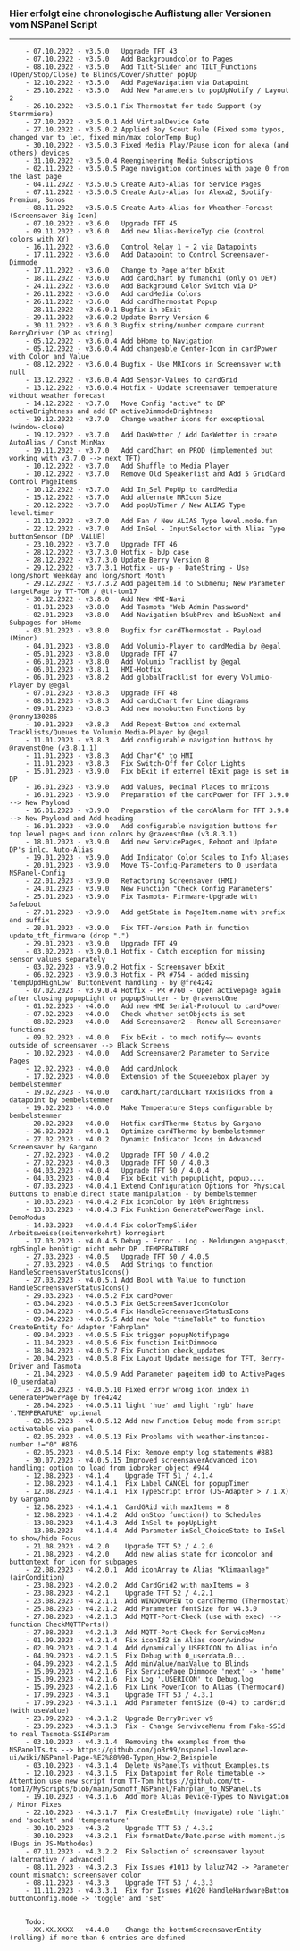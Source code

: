 ### Hier erfolgt eine chronologische Auflistung aller Versionen vom NSPanel Script  
  
***
  
        - 07.10.2022 - v3.5.0   Upgrade TFT 43
        - 07.10.2022 - v3.5.0   Add Backgroundcolor to Pages
        - 08.10.2022 - v3.5.0   Add Tilt-Slider and TILT_Functions (Open/Stop/Close) to Blinds/Cover/Shutter popUp
        - 12.10.2022 - v3.5.0   Add PageNavigation via Datapoint
        - 25.10.2022 - v3.5.0   Add New Parameters to popUpNotify / Layout 2
        - 26.10.2022 - v3.5.0.1 Fix Thermostat for tado Support (by Sternmiere)
        - 27.10.2022 - v3.5.0.1 Add VirtualDevice Gate
        - 27.10.2022 - v3.5.0.2 Applied Boy Scout Rule (Fixed some typos, changed var to let, fixed min/max colorTemp Bug)
        - 30.10.2022 - v3.5.0.3 Fixed Media Play/Pause icon for alexa (and others) devices
        - 31.10.2022 - v3.5.0.4 Reengineering Media Subscriptions
        - 02.11.2022 - v3.5.0.5 Page navigation continues with page 0 from the last page
        - 04.11.2022 - v3.5.0.5 Create Auto-Alias for Service Pages
        - 07.11.2022 - v3.5.0.5 Create Auto-Alias for Alexa2, Spotify-Premium, Sonos
        - 08.11.2022 - v3.5.0.5 Create Auto-Alias for Wheather-Forcast (Screensaver Big-Icon)
        - 07.10.2022 - v3.6.0   Upgrade TFT 45
        - 09.11.2022 - v3.6.0   Add new Alias-DeviceTyp cie (control colors with XY)
        - 16.11.2022 - v3.6.0   Control Relay 1 + 2 via Datapoints
        - 17.11.2022 - v3.6.0   Add Datapoint to Control Screensaver-Dimmode
        - 17.11.2022 - v3.6.0   Change to Page after bExit 
        - 18.11.2022 - v3.6.0   Add cardChart by fumanchi (only on DEV)
        - 24.11.2022 - v3.6.0   Add Background Color Switch via DP
        - 26.11.2022 - v3.6.0   Add cardMedia Colors
        - 26.11.2022 - v3.6.0   Add cardThermostat Popup 
        - 28.11.2022 - v3.6.0.1 Bugfix in bExit
        - 29.11.2022 - v3.6.0.2 Update Berry Version 6
        - 30.11.2022 - v3.6.0.3 Bugfix string/number compare current BerryDriver (DP as string)
        - 05.12.2022 - v3.6.0.4 Add bHome to Navigation
        - 05.12.2022 - v3.6.0.4 Add changeable Center-Icon in cardPower with Color and Value
        - 08.12.2022 - v3.6.0.4 Bugfix - Use MRIcons in Screensaver with null
        - 13.12.2022 - v3.6.0.4 Add Sensor-Values to cardGrid
        - 13.12.2022 - v3.6.0.4 Hotfix - Update screensaver temperature without weather forecast
        - 14.12.2022 - v3.7.0   Move Config "active" to DP activeBrightness and add DP activeDimmodeBrightness
        - 19.12.2022 - v3.7.0   Change weather icons for exceptional (window-close)
        - 19.12.2022 - v3.7.0   Add DasWetter / Add DasWetter in create AutoAlias / Const MinMax
        - 19.11.2022 - v3.7.0   Add cardChart on PROD (implemented but working with v3.7.0 --> next TFT)
        - 10.12.2022 - v3.7.0   Add Shuffle to Media Player
        - 10.12.2022 - v3.7.0   Remove Old Speakerlist and Add 5 GridCard Control PageItems
        - 10.12.2022 - v3.7.0   Add In_Sel PopUp to cardMedia
        - 15.12.2022 - v3.7.0   Add alternate MRIcon Size
        - 20.12.2022 - v3.7.0   Add popUpTimer / New ALIAS Type level.timer
        - 21.12.2022 - v3.7.0   Add Fan / New ALIAS Type level.mode.fan
        - 22.12.2022 - v3.7.0   Add InSel - InputSelector with Alias Type buttonSensor (DP .VALUE)
        - 23.10.2022 - v3.7.0   Upgrade TFT 46
        - 28.12.2022 - v3.7.3.0 Hotfix - bUp case
        - 28.12.2022 - v3.7.3.0 Update Berry Version 8
        - 29.12.2022 - v3.7.3.1 Hotfix - us-p - DateString - Use long/short Weekday and long/short Month
        - 29.12.2022 - v3.7.3.2 Add pageItem.id to Submenu; New Parameter targetPage by TT-TOM / @tt-tom17
        - 30.12.2022 - v3.8.0   Add New HMI-Navi
        - 01.01.2023 - v3.8.0   Add Tasmota "Web Admin Password"
        - 02.01.2023 - v3.8.0   Add Navigation bSubPrev and bSubNext and Subpages for bHome
        - 03.01.2023 - v3.8.0   Bugfix for cardThermostat - Payload (Minor)
        - 04.01.2023 - v3.8.0   Add Volumio-Player to cardMedia by @egal
        - 05.01.2023 - v3.8.0   Upgrade TFT 47
        - 06.01.2023 - v3.8.0   Add Volumio Tracklist by @egal
        - 06.01.2023 - v3.8.1   HMI-Hotfix
        - 06.01.2023 - v3.8.2   Add globalTracklist for every Volumio-Player by @egal 
        - 07.01.2023 - v3.8.3   Upgrade TFT 48
        - 08.01.2023 - v3.8.3   Add cardLChart for Line diagrams
        - 09.01.2023 - v3.8.3   Add new monobutton Functions by @ronny130286 
        - 10.01.2023 - v3.8.3   Add Repeat-Button and external Tracklists/Queues to Volumio Media-Player by @egal
        - 11.01.2023 - v3.8.3   Add configurable navigation buttons by @ravenst0ne (v3.8.1.1)
        - 11.01.2023 - v3.8.3   Add Char"€" to HMI
        - 11.01.2023 - v3.8.3   Fix Switch-Off for Color Lights
        - 15.01.2023 - v3.9.0   Fix bExit if externel bExit page is set in DP
        - 16.01.2023 - v3.9.0   Add Values, Decimal Places to mrIcons
        - 16.01.2023 - v3.9.0   Preparation of the cardPower for TFT 3.9.0 --> New Payload
        - 16.01.2023 - v3.9.0   Preparation of the cardAlarm for TFT 3.9.0 --> New Payload and Add heading
        - 16.01.2023 - v3.9.0   Add configurable navigation buttons for top level pages and icon colors by @ravenst0ne (v3.8.3.1)
        - 18.01.2023 - v3.9.0   Add new ServicePages, Reboot and Update DP's inlc. Auto-Alias
        - 19.01.2023 - v3.9.0   Add Indicator Color Scales to Info Aliases
        - 20.01.2023 - v3.9.0   Move TS-Config-Parameters to 0_userdata NSPanel-Config
        - 22.01.2023 - v3.9.0   Refactoring Screensaver (HMI)
        - 24.01.2023 - v3.9.0   New Function "Check Config Parameters"
        - 25.01.2023 - v3.9.0   Fix Tasmota- Firmware-Upgrade with Safeboot
        - 27.01.2023 - v3.9.0   Add getState in PageItem.name with prefix and suffix
        - 28.01.2023 - v3.9.0   Fix TFT-Version Path in function update_tft_firmware (drop ".")
        - 29.01.2023 - v3.9.0   Upgrade TFT 49
        - 03.02.2023 - v3.9.0.1 Hotfix - Catch exception for missing sensor values separately
        - 03.02.2023 - v3.9.0.2 Hotfix - Screensaver bExit
        - 06.02.2023 - v3.9.0.3 Hotfix - PR #754 - added missing 'tempUpdHighLow' ButtonEvent handling - by @fre4242
        - 07.02.2023 - v3.9.0.4 Hotfix - PR #760 - Open activepage again after closing popupLight or popupShutter - by @ravenst0ne
        - 01.02.2023 - v4.0.0   Add new HMI Serial-Protocol to cardPower
        - 07.02.2023 - v4.0.0   Check whether setObjects is set
        - 08.02.2023 - v4.0.0   Add Screensaver2 - Renew all Screensaver functions
        - 09.02.2023 - v4.0.0   Fix bExit - to much notify~~ events outside of screensaver --> Black Screens
        - 10.02.2023 - v4.0.0   Add Screensaver2 Parameter to Service Pages
        - 12.02.2023 - v4.0.0   Add cardUnlock
        - 17.02.2023 - v4.0.0   Extension of the Squeezebox player by bembelstemmer
        - 19.02.2023 - v4.0.0   cardChart/cardLChart YAxisTicks from a datapoint by bembelstemmer
        - 19.02.2023 - v4.0.0   Make Temperature Steps configurable by bembelstemmer
        - 20.02.2023 - v4.0.0   Hotfix cardThermo Status by Gargano
        - 26.02.2023 - v4.0.1   Optimize cardThermo by bembelstemmer
        - 27.02.2023 - v4.0.2   Dynamic Indicator Icons in Advanced Screensaver by Gargano
        - 27.02.2023 - v4.0.2   Upgrade TFT 50 / 4.0.2
        - 27.02.2023 - v4.0.3   Upgrade TFT 50 / 4.0.3
        - 04.03.2023 - v4.0.4   Upgrade TFT 50 / 4.0.4
        - 04.03.2023 - v4.0.4   Fix bExit with popupLight, popup....
        - 07.03.2023 - v4.0.4.1 Extend Configuration Options for Physical Buttons to enable direct state manipulation - by bembelstemmer
        - 10.03.2023 - v4.0.4.2 Fix iconColor by 100% Brightness
        - 13.03.2023 - v4.0.4.3 Fix Funktion GeneratePowerPage inkl. DemoModus
        - 14.03.2023 - v4.0.4.4 Fix colorTempSlider Arbeitsweise(seitenverkehrt) korregiert
        - 17.03.2023 - v4.0.4.5 Debug - Error - Log - Meldungen angepasst, rgbSingle benötigt nicht mehr DP .TEMPERATURE
        - 27.03.2023 - v4.0.5   Upgrade TFT 50 / 4.0.5
        - 27.03.2023 - v4.0.5   Add Strings to function HandleScreensaverStatusIcons()
        - 27.03.2023 - v4.0.5.1 Add Bool with Value to function HandleScreensaverStatusIcons()
        - 29.03.2023 - v4.0.5.2 Fix cardPower
        - 03.04.2023 - v4.0.5.3 Fix GetScreenSaverIconColor
        - 03.04.2023 - v4.0.5.4 Fix HandleScreensaverStatusIcons
        - 09.04.2023 - v4.0.5.5 Add new Role "timeTable" to function CreateEntity for Adapter "Fahrplan"
        - 09.04.2023 - v4.0.5.5 Fix trigger popupNotifypage
        - 11.04.2023 - v4.0.5.6 Fix function InitDimmode
        - 18.04.2023 - v4.0.5.7 Fix Function check_updates
        - 20.04.2023 - v4.0.5.8 Fix Layout Update message for TFT, Berry-Driver and Tasmota
        - 21.04.2023 - v4.0.5.9 Add Parameter pageitem id0 to ActivePages (0_userdata)
        - 23.04.2023 - v4.0.5.10 Fixed error wrong icon index in GeneratePowerPage by fre4242
        - 28.04.2023 - v4.0.5.11 light 'hue' and light 'rgb' have '.TEMPERATURE' optional
        - 02.05.2023 - v4.0.5.12 Add new Function Debug mode from script activatable via panel
        - 02.05.2023 - v4.0.5.13 Fix Problems with weather-instances-number !="0" #876
        - 02.05.2023 - v4.0.5.14 Fix: Remove empty log statements #883
        - 30.07.2023 - v4.0.5.15 Improved screensaverAdvanced icon handling: option to load from iobroker object #944
        - 12.08.2023 - v4.1.4    Upgrade TFT 51 / 4.1.4
        - 12.08.2023 - v4.1.4.1  Fix Label CANCEL for popupTimer
        - 12.08.2023 - v4.1.4.1  Fix TypeScript Error (JS-Adapter > 7.1.X) by Gargano
        - 12.08.2023 - v4.1.4.1  CardGRid with maxItems = 8
        - 12.08.2023 - v4.1.4.2  Add onStop function() to Schedules
        - 13.08.2023 - v4.1.4.3  Add InSel to popUpLight
        - 13.08.2023 - v4.1.4.4  Add Parameter inSel_ChoiceState to InSel to show/hide Focus
        - 21.08.2023 - v4.2.0    Upgrade TFT 52 / 4.2.0
        - 21.08.2023 - v4.2.0    Add new alias state for iconcolor and buttontext for icon for subpages
        - 22.08.2023 - v4.2.0.1  Add iconArray to Alias "Klimaanlage" (airCondition)
        - 23.08.2023 - v4.2.0.2  Add CardGrid2 with maxItems = 8
        - 23.08.2023 - v4.2.1    Upgrade TFT 52 / 4.2.1
        - 23.08.2023 - v4.2.1.1  Add WINDOWOPEN to cardThermo (Thermostat)
        - 25.08.2023 - v4.2.1.2  Add Parameter fontSize for v4.3.0
        - 27.08.2023 - v4.2.1.3  Add MQTT-Port-Check (use with exec) --> function CheckMQTTPorts()
        - 27.08.2023 - v4.2.1.3  Add MQTT-Port-Check for ServiceMenu
        - 01.09.2023 - v4.2.1.4  Fix iconId2 in Alias door/window
        - 02.09.2023 - v4.2.1.4  Add dynamically USERICON to Alias info
        - 04.09.2023 - v4.2.1.5  Fix Debug with 0_userdata.0... 
        - 04.09.2023 - v4.2.1.5  Add minValue/maxValue to Blinds
        - 15.09.2023 - v4.2.1.6  Fix ServicePage Dimmode 'next' -> 'home'
        - 15.09.2023 - v4.2.1.6  Fix Log '.USERICON' to Debug.log
        - 15.09.2023 - v4.2.1.6  Fix Link PowerIcon to Alias (Thermocard)
        - 17.09.2023 - v4.3.1    Upgrade TFT 53 / 4.3.1
        - 17.09.2023 - v4.3.1.1  Add Parameter fontSize (0-4) to cardGrid (with useValue)
        - 23.09.2023 - v4.3.1.2  Upgrade BerryDriver v9
        - 23.09.2023 - v4.3.1.3  Fix - Change ServivceMenu from Fake-SSId to real Tasmota-SSIdParam
        - 03.10.2023 - v4.3.1.4  Removing the examples from the NSPanelTs.ts --> https://github.com/joBr99/nspanel-lovelace-ui/wiki/NSPanel-Page-%E2%80%90-Typen_How-2_Beispiele
        - 03.10.2023 - v4.3.1.4  Delete NsPanelTs_without_Examples.ts
        - 12.10.2023 - v4.3.1.5  Fix Datapoint for Role timetable -> Attention use new script from TT-Tom https://github.com/tt-tom17/MyScripts/blob/main/Sonoff_NSPanel/Fahrplan_to_NSPanel.ts
        - 19.10.2023 - v4.3.1.6  Add more Alias Device-Types to Navigation / Minor Fixes
        - 22.10.2023 - v4.3.1.7  Fix CreateEntity (navigate) role 'light' and 'socket' and 'temperature'
        - 30.10.2023 - v4.3.2    Upgrade TFT 53 / 4.3.2
        - 30.10.2023 - v4.3.2.1  Fix formatDate/Date.parse with moment.js (Bugs in JS-Methodes)
        - 07.11.2023 - v4.3.2.2  Fix Selection of screensaver layout (alternative / advanced)
        - 08.11.2023 - v4.3.2.3  Fix Issues #1013 by laluz742 -> Parameter count mismatch: screensaver color
        - 08.11.2023 - v4.3.3    Upgrade TFT 53 / 4.3.3
        - 11.11.2023 - v4.3.3.1  Fix for Issues #1020 HandleHardwareButton buttonConfig.mode -> 'toggle' and 'set'
        

        Todo:
        - XX.XX.XXXX - v4.4.0    Change the bottomScreensaverEntity (rolling) if more than 6 entries are defined	
